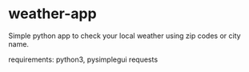 # weather-app

Simple python app to check your local weather using zip codes or city name.

requirements:
    python3,
    pysimplegui
    requests
